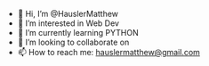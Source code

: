 - 👋 Hi, I’m @HauslerMatthew
- 👀 I’m interested in Web Dev  
- 🌱 I’m currently learning PYTHON
- 💞️ I’m looking to collaborate on 
- 📫 How to reach me: hauslermatthew@gmail.com

<!---
HauslerMatthew/HauslerMatthew is a ✨ special ✨ repository because its `README.md` (this file) appears on your GitHub profile.
You can click the Preview link to take a look at your changes.
--->
